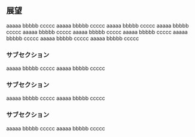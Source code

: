 ## 展望

aaaaa bbbbb ccccc 
aaaaa bbbbb ccccc 
aaaaa bbbbb ccccc 
aaaaa bbbbb ccccc 
aaaaa bbbbb ccccc 
aaaaa bbbbb ccccc 
aaaaa bbbbb ccccc 
aaaaa bbbbb ccccc 
aaaaa bbbbb ccccc 
aaaaa bbbbb ccccc 

### サブセクション

aaaaa bbbbb ccccc 
aaaaa bbbbb ccccc 

### サブセクション

aaaaa bbbbb ccccc 
aaaaa bbbbb ccccc 

### サブセクション

aaaaa bbbbb ccccc 
aaaaa bbbbb ccccc 
